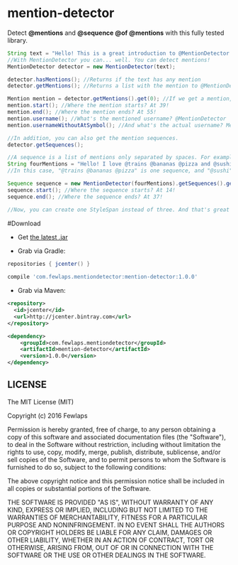 # mention-detector
Detect **@mentions** and **@sequence @of @mentions** with this fully tested library.

```java
String text = "Hello! This is a great introduction to @MentionDetector!";
//With MentionDetector you can... well. You can detect mentions!
MentionDetector detector = new MentionDetector(text);

detector.hasMentions(); //Returns if the text has any mention
detector.getMentions(); //Returns a list with the mention to @MentionDetector

Mention mention = detector.getMentions().get(0); //If we get a mention, we could ask:
mention.start(); //Where the mention starts? At 39!
mention.end(); //Where the mention ends? At 55!
mention.username(); //What's the mentioned username? @MentionDetector
mention.usernameWithoutAtSymbol(); //And what's the actual username? MentionDetector

//In addition, you can also get the mention sequences.
detector.getSequences();

//A sequence is a list of mentions only separated by spaces. For example:
String fourMentions = "Hello! I love @trains @bananas @pizza and @sushi";
//In this case, "@trains @bananas @pizza" is one sequence, and "@sushi" is another one.

Sequence sequence = new MentionDetector(fourMentions).getSequences().get(0);
sequence.start(); //Where the sequence starts? At 14!
sequence.end(); //Where the sequence ends? At 37!

//Now, you can create one StyleSpan instead of three. And that's great for performance!
```

#Download

* Get <a href="https://github.com/Fewlaps/mention-detector/releases/download/1.0.0/mention-detector-1.0.0.jar">the latest .jar</a> 

* Grab via Gradle:
```groovy
repositories { jcenter() }
    
compile 'com.fewlaps.mentiondetector:mention-detector:1.0.0'
```
* Grab via Maven:
```xml
<repository>
  <id>jcenter</id>
  <url>http://jcenter.bintray.com</url>
</repository>

<dependency>
    <groupId>com.fewlaps.mentiondetector</groupId>
    <artifactId>mention-detector</artifactId>
    <version>1.0.0</version>
</dependency>
```

## LICENSE ##

The MIT License (MIT)

Copyright (c) 2016 Fewlaps

Permission is hereby granted, free of charge, to any person obtaining a copy
of this software and associated documentation files (the "Software"), to deal
in the Software without restriction, including without limitation the rights
to use, copy, modify, merge, publish, distribute, sublicense, and/or sell
copies of the Software, and to permit persons to whom the Software is
furnished to do so, subject to the following conditions:

The above copyright notice and this permission notice shall be included in all
copies or substantial portions of the Software.

THE SOFTWARE IS PROVIDED "AS IS", WITHOUT WARRANTY OF ANY KIND, EXPRESS OR
IMPLIED, INCLUDING BUT NOT LIMITED TO THE WARRANTIES OF MERCHANTABILITY,
FITNESS FOR A PARTICULAR PURPOSE AND NONINFRINGEMENT. IN NO EVENT SHALL THE
AUTHORS OR COPYRIGHT HOLDERS BE LIABLE FOR ANY CLAIM, DAMAGES OR OTHER
LIABILITY, WHETHER IN AN ACTION OF CONTRACT, TORT OR OTHERWISE, ARISING FROM,
OUT OF OR IN CONNECTION WITH THE SOFTWARE OR THE USE OR OTHER DEALINGS IN THE
SOFTWARE.
